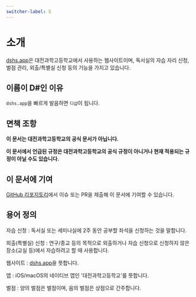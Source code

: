 ```yaml
---
switcher-label: S
---
```

# 소개

[dshs.app](https://dshs.app)은 대전과학고등학교에서 사용하는 웹사이트이며, 독서실의 자습 자리 신청, 벌점 관리,
외출/특별실 신청 등의 기능을 가지고 있습니다.

## 이름이 D#인 이유
`dshs.app`을 빠르게 발음하면 `디샵`이 됩니다.

## 면책 조항
**이 문서는 대전과학고등학교의 공식 문서가 아닙니다.** 

**이 문서에서 언급된 규정은 대전과학고등학교의 공식 규정이 아니거나 현재 적용되는 규정이 아닐 수도 있습니다.**
## 이 문서에 기여
[GitHub 리포지토리](https://github.com/chanhyokpark/dshs-guide)에서 이슈 또는 PR을 제출해 이 문서에 기여할 수 있습니다.

## 용어 정의

자습 신청
: 독서실 또는 세미나실에 2주 동안 공부할 좌석을 신청하는 것을 말합니다.

외출(특별실) 신청
: 연구/종교 등의 목적으로 외출하거나 자습 신청으로 신청하지 않은 장소(교실 등)에서 자습하려고 할 때 사용합니다.

웹사이트
: [dshs.app](https://dshs.app)을 뜻합니다.

앱
: iOS/macOS의 네이티브 앱인 '대전과학고등학교'를 뜻합니다.

벌점
: 양의 벌점은 벌점이며, 음의 벌점은 상점으로 간주합니다.


